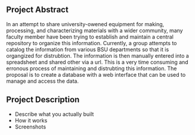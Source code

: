 ## Project Abstract 
In an attempt to share university-owened equipment for making, processing, and characterizing materials with a wider community, many faculty member have been trying to establish and maintain a central repository to organize this information. Currently, a group attempts to catalog the information from various BSU departments so that it is organgized for distrubtion. The information is then manually entered into a spreadsheet and shared other via a url. This is a very time consuming and erronous process of maintaining and distrubting this information. The proposal is to create a database with a web interface that can be used to manage and access the data. 

## Project Description

- Describe what you actually built
- How it works
- Screenshots
